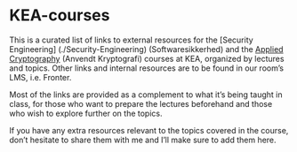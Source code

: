 # KEA-courses

This is a curated list of links to external resources for the [Security Engineering] (./Security-Engineering) (Softwaresikkerhed) and the [Applied Cryptography](./Applied-Cryptography) (Anvendt Kryptografi) courses at KEA, organized by lectures and topics.
Other links and internal resources are to be found in our room’s LMS, i.e. Fronter.

Most of the links are provided as a complement to what it’s being taught in class, for those who want to prepare the lectures beforehand and those who wish to explore further on the topics.

If you have any extra resources relevant to the topics covered in the course, don’t hesitate to share them with me and I’ll make sure to add them here.